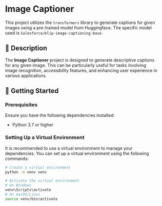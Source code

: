 # Image Captioner

This project utilizes the `transformers` library to generate captions for given images using a pre-trained model from Huggingface. The specific model used is `Salesforce/blip-image-captioning-base`.

## 📝 Description

The **Image Captioner** project is designed to generate descriptive captions for any given image. This can be particularly useful for tasks involving image recognition, accessibility features, and enhancing user experience in various applications.

## 🚀 Getting Started

### Prerequisites

Ensure you have the following dependencies installed:
- Python 3.7 or higher

### Setting Up a Virtual Environment

It is recommended to use a virtual environment to manage your dependencies. You can set up a virtual environment using the following commands:

```sh
# Create a virtual environment
python -m venv venv

# Activate the virtual environment
# On Windows
venv\Scripts\activate
# On macOS/Linux
source venv/bin/activate
